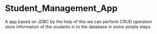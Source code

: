 # Student_Management_App
A app based on JDBC by the help of this we can  perform CRUD operation store information of the students in to the database in some simple steps.
